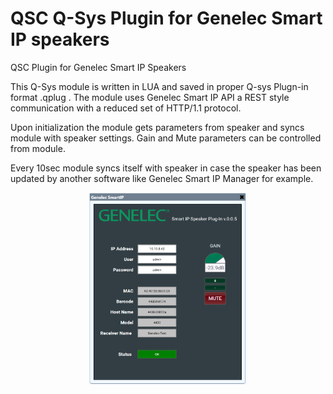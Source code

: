 # QSC Q-Sys Plugin for Genelec Smart IP speakers <!-- omit in toc -->

QSC Plugin for Genelec Smart IP Speakers

This Q-Sys module is written in LUA and saved in proper Q-sys Plugn-in format .qplug .
The module uses Genelec Smart IP API a REST style communication with a reduced set of HTTP/1.1 protocol.

Upon initialization the module gets parameters from speaker and syncs module with speaker settings.
Gain and Mute parameters can be controlled from module.

Every 10sec module syncs itself with speaker in case the speaker has been updated by another software like
Genelec Smart IP Manager for example.

<p align="center">
  <img width="252" height="307" src="https://github.com/Haek82/q-sys-plugin-Genelec-Smart-IP/blob/master/preview.png?raw=true">
</p>
